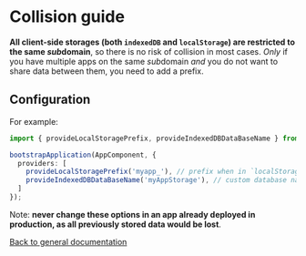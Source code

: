 # Collision guide

**All client-side storages (both `indexedDB` and `localStorage`) are restricted to the same *sub*domain**, so there is no risk of collision in most cases. *Only* if you have multiple apps on the same *sub*domain *and* you do not want to share data between them, you need to add a prefix.

## Configuration

For example:

```typescript
import { provideLocalStoragePrefix, provideIndexedDBDataBaseName } from '@ngx-pwa/local-storage';

bootstrapApplication(AppComponent, {
  providers: [
    provideLocalStoragePrefix('myapp_'), // prefix when in `localStorage` fallback
    provideIndexedDBDataBaseName('myAppStorage'), // custom database name when in `indexedDB`
  ]
});
```

Note: **never change these options in an app already deployed in production, as all previously stored data would be lost**.

[Back to general documentation](../README.md)
